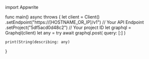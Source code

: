 import Appwrite

func main() async throws {
    let client = Client()
      .setEndpoint("https://[HOSTNAME_OR_IP]/v1") // Your API Endpoint
      .setProject("5df5acd0d48c2") // Your project ID
    let graphql = Graphql(client)
    let any = try await graphql.post(
        query: [:]
    )

    print(String(describing: any)
}
